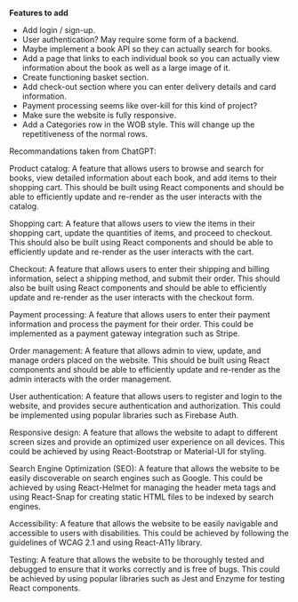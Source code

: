 **Features to add**
* Add login / sign-up.
* User authentication? May require some form of a backend.
* Maybe implement a book API so they can actually search for books.
* Add a page that links to each individual book so you can actually view information about the book as well
as a large image of it.
* Create functioning basket section.
* Add check-out section where you can enter delivery details and card information.
* Payment processing seems like over-kill for this kind of project?
* Make sure the website is fully responsive.
* Add a Categories row in the WOB style. This will change up the repetitiveness of the normal rows.


Recommandations taken from ChatGPT: 

Product catalog: A feature that allows users to browse and search for books, view detailed information about each book, and add items to their shopping cart. This should be built using React components and should be able to efficiently update and re-render as the user interacts with the catalog.

Shopping cart: A feature that allows users to view the items in their shopping cart, update the quantities of items, and proceed to checkout. This should also be built using React components and should be able to efficiently update and re-render as the user interacts with the cart.

Checkout: A feature that allows users to enter their shipping and billing information, select a shipping method, and submit their order. This should also be built using React components and should be able to efficiently update and re-render as the user interacts with the checkout form.

Payment processing: A feature that allows users to enter their payment information and process the payment for their order. This could be implemented as a payment gateway integration such as Stripe.

Order management: A feature that allows admin to view, update, and manage orders placed on the website. This should be built using React components and should be able to efficiently update and re-render as the admin interacts with the order management.

User authentication: A feature that allows users to register and login to the website, and provides secure authentication and authorization. This could be implemented using popular libraries such as Firebase Auth.

Responsive design: A feature that allows the website to adapt to different screen sizes and provide an optimized user experience on all devices. This could be achieved by using React-Bootstrap or Material-UI for styling.

Search Engine Optimization (SEO): A feature that allows the website to be easily discoverable on search engines such as Google. This could be achieved by using React-Helmet for managing the header meta tags and using React-Snap for creating static HTML files to be indexed by search engines.

Accessibility: A feature that allows the website to be easily navigable and accessible to users with disabilities. This could be achieved by following the guidelines of WCAG 2.1 and using React-A11y library.

Testing: A feature that allows the website to be thoroughly tested and debugged to ensure that it works correctly and is free of bugs. This could be achieved by using popular libraries such as Jest and Enzyme for testing React components.

